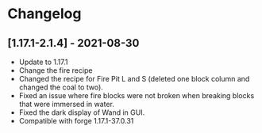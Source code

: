 # Changelog

## [1.17.1-2.1.4] - 2021-08-30
- Update to 1.17.1
- Change the fire recipe
- Changed the recipe for Fire Pit L and S (deleted one block column and changed the coal to two).
- Fixed an issue where fire blocks were not broken when breaking blocks that were immersed in water.
- Fixed the dark display of Wand in GUI.
- Compatible with forge 1.17.1-37.0.31